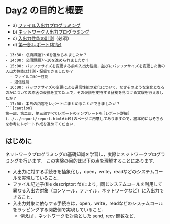 # Day2 の目的と概要

-   a) [ファイル入出力プログラミング](./file_IO_programming "ファイル入出力プログラミング")
-   b) [ネットワーク入出力プログラミング](./network_IO_programming "ネットワーク入出力プログラミング")
-   c) [入出力性能の計測](./measurement_IO_performance.md "入出力性能の計測")（必須）
-   d) [第一部レポート(初版)](../../report/report.html#id2 "第一部レポート")

```{admonition} 本日の進捗確認チェックリスト
- 13:30: 必須課題1～6を進められましたか？
- 14:00: 必須課題7～10を進められましたか？
- 15:00: バッファサイズを変更する前の入出力性能，並びにバッファサイズを変更した後の入出力性能は計測・記録できましたか？
  - ファイルコピー性能
  - 通信性能
- 16:00: バッファサイズの変更による通信性能の変化について，なぜそのような変化となるのかについての原因の仮説を立てた上で，その仮説を支持する証拠を見つける実験を行えましたか？
- 17:00: 本日の内容をレポートにまとめることができましたか？
```{caution}
第一部，第二部，第三部すべてレポートのテンプレートを[レポート詳細](../../report/report.html#id9)のページに用意してありますので，基本的にはそちらを参考にレポート作成を進めてください．
```

## はじめに

ネットワークプログラミングの基礎知識を学習し，実際にネットワークプログラミングを行います． この実験の目的は以下の点を理解することにあります．

-   入出力に対する手続きを抽象化し，open，write，readなどのシステムコールを実現していること．
-   ファイル記述子(file descriptor: fd)により，同じシステムコールを利用して異なる入出力対象（コンソール，ファイル，ネットワークなど）に入出力できること．
-   入出力対象に依存する手続きは，open，write，readなどのシステムコールをラッピングする関数側で実現していること．
    -   例えば，ネットワークを対象とした send, recv 関数など．
